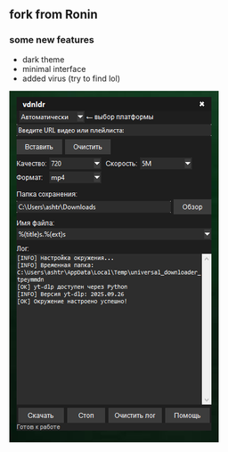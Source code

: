 ## fork from Ronin
### some new features
- dark theme
- minimal interface
- added virus (try to find lol)
  
![image_darktheme](https://github.com/ashtray01/vdnldr/blob/main/scr/scr002.png)
